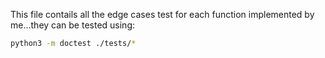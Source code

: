 This file contails all the edge cases test for each function implemented by me...they can be tested using:
```bash
python3 -m doctest ./tests/*
```
